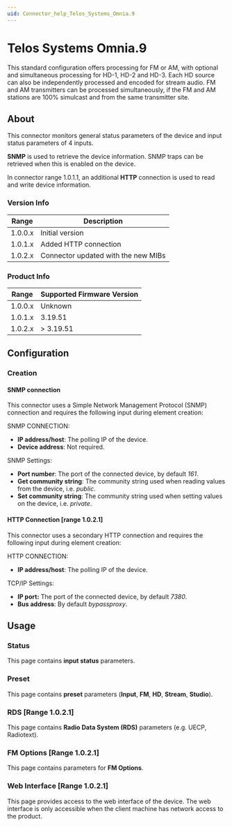 ```yaml
---
uid: Connector_help_Telos_Systems_Omnia.9
---
```


# Telos Systems Omnia.9

This standard configuration offers processing for FM or AM, with optional and simultaneous processing for HD-1, HD-2 and HD-3. Each HD source can also be independently processed and encoded for stream audio. FM and AM transmitters can be processed simultaneously, if the FM and AM stations are 100% simulcast and from the same transmitter site.

## About

This connector monitors general status parameters of the device and input status parameters of 4 inputs.

**SNMP** is used to retrieve the device information. SNMP traps can be retrieved when this is enabled on the device.

In connector range 1.0.1.1, an additional **HTTP** connection is used to read and write device information.

### Version Info

| Range   | Description                         |
|---------|-------------------------------------|
| 1.0.0.x | Initial version                     |
| 1.0.1.x | Added HTTP connection               |
| 1.0.2.x | Connector updated with the new MIBs |

### Product Info

| Range   | Supported Firmware Version |
|---------|----------------------------|
| 1.0.0.x | Unknown                    |
| 1.0.1.x | 3.19.51                    |
| 1.0.2.x | > 3.19.51                  |

## Configuration

### Creation

#### SNMP connection

This connector uses a Simple Network Management Protocol (SNMP) connection and requires the following input during element creation:

SNMP CONNECTION:

- **IP address/host**: The polling IP of the device.
- **Device address**: Not required.

SNMP Settings:

- **Port number**: The port of the connected device, by default *161*.
- **Get community string**: The community string used when reading values from the device, i.e. *public*.
- **Set community string**: The community string used when setting values on the device, i.e. *private*.

#### HTTP Connection [range 1.0.2.1]

This connector uses a secondary HTTP connection and requires the following input during element creation:

HTTP CONNECTION:

- **IP address/host**: The polling IP of the device.

TCP/IP Settings:

- **IP port:** The port of the connected device, by default *7380*.
- **Bus address**: By default *bypassproxy*.

## Usage

### Status

This page contains **input status** parameters.

### Preset

This page contains **preset** parameters (**Input**, **FM**, **HD**, **Stream**, **Studio**).

### RDS [Range 1.0.2.1]

This page contains **Radio Data System (RDS)** parameters (e.g. UECP, Radiotext).

### FM Options [Range 1.0.2.1]

This page contains parameters for **FM Options**.

### Web Interface [Range 1.0.2.1]

This page provides access to the web interface of the device. The web interface is only accessible when the client machine has network access to the product.
